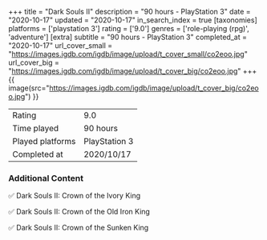 +++
title = "Dark Souls II"
description = "90 hours - PlayStation 3"
date = "2020-10-17"
updated = "2020-10-17"
in_search_index = true
[taxonomies]
platforms = ['playstation 3']
rating = ['9.0']
genres = ['role-playing (rpg)', 'adventure']
[extra]
subtitle = "90 hours - PlayStation 3"
completed_at = "2020-10-17"
url_cover_small = "https://images.igdb.com/igdb/image/upload/t_cover_small/co2eoo.jpg"
url_cover_big = "https://images.igdb.com/igdb/image/upload/t_cover_big/co2eoo.jpg"
+++
{{ image(src="https://images.igdb.com/igdb/image/upload/t_cover_big/co2eoo.jpg") }}

|              |            |
| ------------ | ---------- |
| Rating       | 9.0 |
| Time played  | 90 hours |
| Played platforms    | PlayStation 3 |
| Completed at | 2020/10/17 |



### Additional Content


✅ Dark Souls II: Crown of the Ivory King

✅ Dark Souls II: Crown of the Old Iron King

✅ Dark Souls II: Crown of the Sunken King

